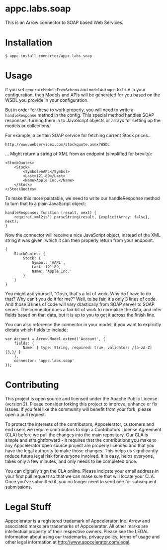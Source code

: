# appc.labs.soap

This is an Arrow connector to SOAP based Web Services.

# Installation

~~~
$ appc install connector/appc.labs.soap
~~~

# Usage

If you set `generateModelsFromSchema` and `modelAutogen` to true in your configuration, then Models and APIs will
be generated for you based on the WSDL you provide in your configuration.

But in order for these to work properly, you will need to write a `handleResponse`
method in the config. This special method handles SOAP responses, turning them in to
JavaScript objects or arrays for setting up the models or collections.

For example, a certain SOAP service for fetching current Stock prices...

	http://www.webservicex.com/stockquote.asmx?WSDL

... Might return a string of XML from an endpoint (simplified for brevity):

~~~
<StockQuotes>
	<Stock>
		<Symbol>AAPL</Symbol>
		<Last>121.89</Last>
		<Name>Apple Inc.</Name>
	</Stock>
</StockQuotes>
~~~
To make this more palatable, we need to write our handleResponse method to turn that to a plain JavaScript object:

~~~
handleResponse: function (result, next) {
	require('xml2js').parseString(result, {explicitArray: false}, next);
}
~~~

Now the connector will receive a nice JavaScript object, instead of the XML string it was given, which it can then
properly return from your endpoint.

~~~
{
	StockQuotes: {
		Stock: {
			Symbol: 'AAPL',
			Last: 121.89,
			Name: 'Apple Inc.'
		}
	}
}
~~~

You might ask yourself, "Gosh, that's a lot of work. Why do I have to do that? Why can't you do it for me?" Well, to be
fair, it's only 3 lines of code. And those 3 lines of code will vary drastically from SOAP server to SOAP server. The
connector does a fair bit of work to normalize the data, and infer fields based on that data, but it is up to you to get
it across the finish line.

You can also reference the connector in your model, if you want to explicitly dictate which fields to include:

~~~
var Account = Arrow.Model.extend('Account', {
    fields: {
        Name: { type: String, required: true, validator: /[a-zA-Z]{3,}/ }
    },
    connector: 'appc.labs.soap'
});
~~~


# Contributing

This project is open source and licensed under the Apache Public License (version 2). Please consider forking this project to improve, enhance or fix issues. If you feel like the community will benefit from your fork, please open a pull request.

To protect the interests of the contributors, Appcelerator, customers and end users we require contributors to sign a Contributors License Agreement (CLA) before we pull the changes into the main repository. Our CLA is simple and straightforward - it requires that the contributions you make to any Appcelerator open source project are properly licensed and that you have the legal authority to make those changes. This helps us significantly reduce future legal risk for everyone involved. It is easy, helps everyone, takes only a few minutes, and only needs to be completed once.

You can digitally sign the CLA online. Please indicate your email address in your first pull request so that we can make sure that will locate your CLA. Once you’ve submitted it, you no longer need to send one for subsequent submissions.

# Legal Stuff

Appcelerator is a registered trademark of Appcelerator, Inc. Arrow and associated marks are trademarks of Appcelerator. All other marks are intellectual property of their respective owners. Please see the LEGAL information about using our trademarks, privacy policy, terms of usage and other legal information at http://www.appcelerator.com/legal.

